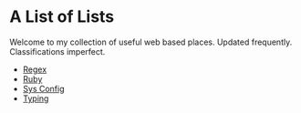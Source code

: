 # A List of Lists

Welcome to my collection of useful web based places. Updated frequently. Classifications imperfect.

* [Regex](lists/regex.md)
* [Ruby](lists/ruby.md)
* [Sys Config](lists/sys.md)
* [Typing](lists/typing.md)
